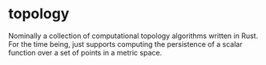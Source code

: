 # topology
Nominally a collection of computational topology algorithms written in Rust. For the time being, just supports computing the persistence of a scalar function over a set of points in a metric space.
